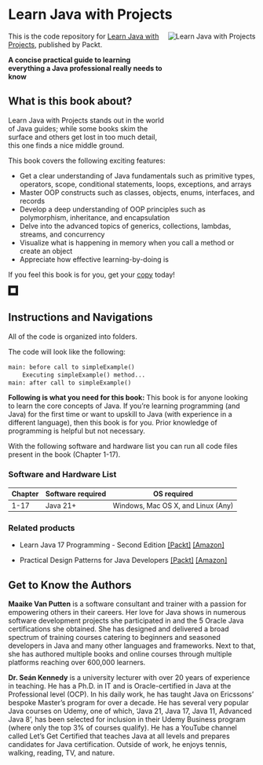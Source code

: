 # Learn Java with Projects

<a href="https://www.packtpub.com/product/learn-java-with-projects/9781837637188?utm_source=github&utm_medium=repository&utm_campaign=9781837637188"><img src="https://m.media-amazon.com/images/W/MEDIAX_792452-T2/images/I/71hYjub5mwL._SL1500_.jpg" alt="Learn Java with Projects" height="256px" align="right"></a>

This is the code repository for [Learn Java with Projects](https://www.packtpub.com/product/learn-java-with-projects/9781837637188?utm_source=github&utm_medium=repository&utm_campaign=9781837637188), published by Packt.

**A concise practical guide to learning everything a Java professional really needs to know**

## What is this book about?
Learn Java with Projects stands out in the world of Java guides; while some books skim the surface and others get lost in too much detail, this one finds a nice middle ground.

This book covers the following exciting features:
* Get a clear understanding of Java fundamentals such as primitive types, operators, scope, conditional statements, loops, exceptions, and arrays
* Master OOP constructs such as classes, objects, enums, interfaces, and records
* Develop a deep understanding of OOP principles such as polymorphism, inheritance, and encapsulation
* Delve into the advanced topics of generics, collections, lambdas, streams, and concurrency
* Visualize what is happening in memory when you call a method or create an object
* Appreciate how effective learning-by-doing is

If you feel this book is for you, get your [copy](https://www.amazon.com/dp/1837637180) today!

<a href="https://www.packtpub.com/?utm_source=github&utm_medium=banner&utm_campaign=GitHubBanner"><img src="https://raw.githubusercontent.com/PacktPublishing/GitHub/master/GitHub.png" 
alt="https://www.packtpub.com/" border="5" /></a>

## Instructions and Navigations
All of the code is organized into folders.

The code will look like the following:
```
main: before call to simpleExample()
	Executing simpleExample() method...
main: after call to simpleExample()
```

**Following is what you need for this book:**
This book is for anyone looking to learn the core concepts of Java. If you’re learning programming (and Java) for the first time or want to upskill to Java (with experience in a different language), then this book is for you. Prior knowledge of programming is helpful but not necessary.

With the following software and hardware list you can run all code files present in the book (Chapter 1-17).
### Software and Hardware List
| Chapter | Software required | OS required |
| -------- | ------------------------------------ | ----------------------------------- |
| 1-17 | Java 21+ | Windows, Mac OS X, and Linux (Any) |


### Related products
* Learn Java 17 Programming - Second Edition [[Packt]](https://www.packtpub.com/product/learn-java-17-programming-second-edition/9781803241432?utm_source=github&utm_medium=repository&utm_campaign=9781803241432) [[Amazon]](https://www.amazon.com/dp/1803241438)

* Practical Design Patterns for Java Developers [[Packt]](https://www.packtpub.com/product/practical-design-patterns-for-java-developers/9781804614679?utm_source=github&utm_medium=repository&utm_campaign=9781804614679) [[Amazon]](https://www.amazon.com/dp/180461467X)

## Get to Know the Authors
**Maaike Van Putten**
is a software consultant and trainer with a passion for empowering others in their careers. Her love for Java shows in numerous software development projects she participated in and the 5 Oracle Java certifications she obtained. She has designed and delivered a broad spectrum of training courses catering to beginners and seasoned developers in Java and many other languages and frameworks. Next to that, she has authored multiple books and online courses through multiple platforms reaching over 600,000 learners.

**Dr. Seán Kennedy**
is a university lecturer with over 20 years of experience in teaching. He has a Ph.D. in IT and is Oracle-certified in Java at the Professional level (OCP). In his daily work, he has taught Java on Ericssons’ bespoke Master’s program for over a decade. He has several very popular Java courses on Udemy, one of which, ‘Java 21, Java 17, Java 11, Advanced Java 8’, has been selected for inclusion in their Udemy Business program (where only the top 3% of courses qualify). He has a YouTube channel called Let’s Get Certified that teaches Java at all levels and prepares candidates for Java certification. Outside of work, he enjoys tennis, walking, reading, TV, and nature.
